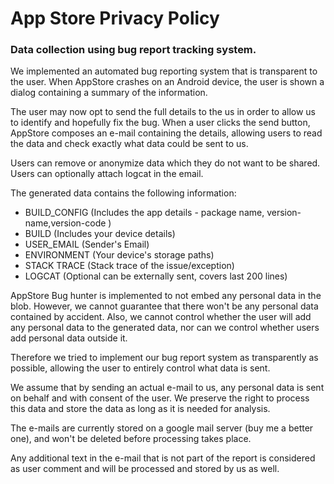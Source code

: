 # App Store Privacy Policy
### Data collection using bug report tracking system.
We implemented an automated bug reporting system that is transparent to
the user. When AppStore crashes on an Android device, the user is shown a
dialog containing a summary of the information.

The user may now opt to send the full details to the us in order to
allow us to identify and hopefully fix the bug. When a user clicks the
send button, AppStore composes an e-mail containing the details, allowing
users to read the data and check exactly what data could be sent to us.

Users can remove or anonymize data which they do not want to be shared.
Users can optionally attach logcat in the email.

The generated data contains the following information:

* BUILD_CONFIG (Includes the app details - package name,
  version-name,version-code )
* BUILD (Includes your device details)
* USER_EMAIL (Sender's Email)
* ENVIRONMENT (Your device's storage paths)
* STACK TRACE (Stack trace of the issue/exception)
* LOGCAT (Optional can be externally sent, covers last 200 lines)

AppStore Bug hunter is implemented to not embed any personal data in the
blob. However, we cannot guarantee that there won't be any personal data
contained by accident. Also, we cannot control whether the user will add
any personal data to the generated data, nor can we control whether
users add personal data outside it.

Therefore we tried to implement our bug report system as transparently
as possible, allowing the user to entirely control what data is sent.

We assume that by sending an actual e-mail to us, any personal data is
sent on behalf and with consent of the user. We preserve the right to
process this data and store the data as long as it is needed for
analysis.

The e-mails are currently stored on a google mail server (buy me a
better one), and won't be deleted before processing takes place.

Any additional text in the e-mail that is not part of the report is
considered as user comment and will be processed and stored by us as
well.
